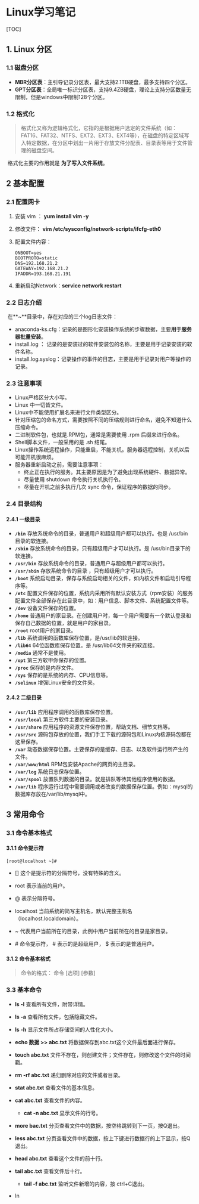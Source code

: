 # Linux学习笔记

[TOC]

## 1. Linux 分区

### 1.1 磁盘分区

- **MBR分区表**：主引导记录分区表，最大支持2.1TB硬盘，最多支持四个分区。
- **GPT分区表**：全局唯一标识分区表，支持9.4ZB硬盘，理论上支持分区数量无限制，但是windows中限制128个分区。

### 1.2 格式化

> ​	格式化又称为逻辑格式化，它指的是根据用户选定的文件系统（如：FAT16、FAT32、NTFS、EXT2、EXT3、EXT4等），在磁盘的特定区域写入特定数据，在分区中划出一片用于存放文件分配表、目录表等用于文件管理的磁盘空间。

​	格式化主要的作用就是  **为了写入文件系统**。

## 2 基本配置

### 2.1 配置网卡

1. 安装 vim ： **yum install vim -y**

2. 修改文件： **vim /etc/sysconfig/network-scripts/ifcfg-eth0**

3. 配置文件内容：

   ```shell
   ONBOOT=yes
   BOOTPROTO=static
   DNS=192.168.21.2
   GATEWAY=192.168.21.2
   IPADDR=193.168.21.191
   ```

4.  重新启动Network：**service network restart**

### 2.2 日志介绍

​	在**~**目录中，存在对应的三个log日志文件：

- anaconda-ks.cfg：记录的是图形化安装操作系统的步骤数据，主要**用于服务器批量安装**。
- install.log ： 记录的是安装过的软件安装包的名称，主要是用于记录安装的软件名称。
- install.log.syslog：记录操作的事件的日志，主要是用于记录对用户等操作的记录。

### 2.3 注意事项

- Linux严格区分大小写。
- Linux 中一切皆文件。
- Linux中不能使用扩展名来进行文件类型区分。
- 针对压缩包的命名方式，需要按照不同的压缩规则进行命名，避免不知道什么压缩命令。
- 二进制软件包，也就是.RPM包，通常是需要使用 .rpm 后缀来进行命名。
- Shell脚本文件，一般采用的是 .sh 结尾。
- Linux操作系统远程操作，只能重启，不能关机。服务器远程控制，关机以后可能开机很麻烦。
- 服务器重新启动之前，需要注意事项：
  - 终止正在执行的服务。其主要原因是为了避免出现系统硬件、数据异常。
  - 尽量使用  shutdown 命令执行关机执行令。
  - 尽量在开机之前多执行几次 sync 命令，保证程序的数据的同步。

### 2.4 目录结构

#### 2.4.1 一级目录

- **`/bin`**  存放系统命令的目录，普通用户和超级用户都可以执行。也是 /usr/bin 目录的软连接。
- **`/sbin`** 存放系统命令的目录，只有超级用户才可以执行。是 /usr/bin目录下的软连接。
- **`/usr/bin`** 存放系统命令的目录，普通用户与超级用户都可以执行。 
- **`/usr/sbin`** 存放系统命令的目录 ，只有超级用户才可以执行。
- **`/boot`** 系统启动目录，保存与系统启动相关的文件，如内核文件和启动引导程序等。 
- **`/etc`** 配置文件保存的位置，系统内采用所有默认安装方式（rpm安装）的服务配置文件全部保存在此目录中，如：用户信息、脚本文件、系统配置文件等。 
- **`/dev`** 设备文件保存的位置。
- **`/home`** 普通用户的家目录。在创建用户时，每一个用户需要有一个默认登录和保存自己数据的位置，就是用户的家目录。 
- **`/root`** root用户的家目录。
- **`/lib`** 系统调用的函数库保存位置，是/usr/lib的软连接。
- **`/lib64`** 64位函数库保存位置。是 /usr/lib64文件夹的软连接。 
- **`/media`**  通常不是使用。
- **`/opt`** 第三方软甲你保存的位置。
- **`/proc`** 保存的是内存文件。
- **`/sys`** 保存的是系统的内存、CPU信息等。
- **`/selinux`** 增强Linux安全的文件夹。

#### 2.4.2 二级目录

- **`/usr/lib`** 应用程序调用的函数库保存位置。
- **`/usr/local`** 第三方软件主要的安装目录。
- **`/usr/share`** 应用程序的资源文件保存位置，帮助文档、细节文档等。
- **`/usr/src`** 源码包存放的位置，我们手工下载的源码包和Linux内核源码包都在这里保存。
- **`/var`** 动态数据保存位置。主要保存的是缓存、日志、以及软件运行所产生的文件。
- **`/var/www/html`** RPM包安装Apache的网页的主目录。
- **`/var/log`** 系统日志保存位置。
- **`/var/spool`** 放置队列数据的目录。就是排队等待其他程序使用的数据。
- **`/var/lib`** 程序运行过程中需要调用或者改变的数据保存位置。例如：mysql的数据库存放在/var/lib/mysql中。

## 3 常用命令

### 3.1 命令基本格式

#### 3.1.1 命令提示符

```
[root@localhost ~]#
```

- []  这个是提示符的分隔符号，没有特殊的含义。
- root  表示当前的用户。
- @  表示分隔符号。
- localhost  当前系统的简写主机名，默认完整主机名（localhost.localdomain）。

- ~  代表用户当前所在的目录，此例中用户当前所在的目录是家目录。
- \#  命令提示符， \# 表示的是超级用户， $ 表示的是普通用户。

#### 3.1.2 命令基本格式

> 命令的格式： 命令 [选项] [参数]



### 3.3 基本命令

- **ls -l**   查看所有文件，附带详情。
- **ls -a**  查看所有文件，包括隐藏文件。

- **ls -h**  显示文件所占存储空间的人性化大小。

- **echo 数据  >>  abc.txt**   将数据保存到abc.txt这个文件最后面进行保存。

- **touch  abc.txt**   文件不存在，则创建文件；文件存在，则修改这个文件的时间戳。

- **rm -rf abc.txt**  递归删除对应的文件或者目录。

- **stat abc.txt**  查看文件的基本信息。

- **cat  abc.txt**  查看文件的内容。
  - **cat -n abc.txt**  显示文件的行号。

- **more bac.txt**  分页查看文件中的数据，按空格跳转到下一页，按Q退出。

- **less abc.txt**   分页查看文件中的数据，按上下键进行数据行的上下显示，按Q退出。   

- **head abc.txt**   查看这个文件的前十行。
- **tail  abc.txt**  查看文件后十行。
  - **tail -f abc.txt**  监听文件新增的内容，按 ctrl+C退出。

- ln